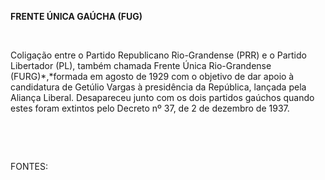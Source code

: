**FRENTE ÚNICA GAÚCHA (FUG)**

 

Coligação entre o Partido Republicano Rio-Grandense (PRR) e o Partido
Libertador (PL), também chamada Frente Única Rio-Grandense
(FURG)*,*formada em agosto de 1929 com o objetivo de dar apoio à
candidatura de Getúlio Vargas à presidência da República, lançada pela
Aliança Liberal. Desapareceu junto com os dois partidos gaúchos quando
estes foram extintos pelo Decreto nº 37, de 2 de dezembro de 1937.

 

 

FONTES:

 
